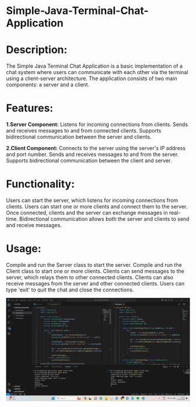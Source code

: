 # Simple-Java-Terminal-Chat-Application

# Description:
The Simple Java Terminal Chat Application is a basic implementation of a chat system where users can communicate with each other via the terminal using a client-server architecture. The application consists of two main components: a server and a client.

# Features:

**1.Server Component:**
Listens for incoming connections from clients.
Sends and receives messages to and from connected clients.
Supports bidirectional communication between the server and clients.


**2.Client Component:**
Connects to the server using the server's IP address and port number.
Sends and receives messages to and from the server.
Supports bidirectional communication between the client and server.


# Functionality:
Users can start the server, which listens for incoming connections from clients.
Users can start one or more clients and connect them to the server.
Once connected, clients and the server can exchange messages in real-time.
Bidirectional communication allows both the server and clients to send and receive messages.


# Usage:
Compile and run the Server class to start the server.
Compile and run the Client class to start one or more clients.
Clients can send messages to the server, which relays them to other connected clients.
Clients can also receive messages from the server and other connected clients.
Users can type 'exit' to quit the chat and close the connections.

![GitHub Image](image.png)

